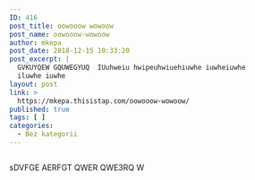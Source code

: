 ```yaml
---
ID: 416
post_title: oowooow wowoow
post_name: oowooow-wowoow
author: mkepa
post_date: 2018-12-15 10:33:20
post_excerpt: |
  GVKUYQEW GQUWEGYUQ  IUuhweiu hwipeuhwiuehiuwhe iuwheiuwhe
  iluwhe iuwhe
layout: post
link: >
  https://mkepa.thisistap.com/oowooow-wowoow/
published: true
tags: [ ]
categories:
  - Bez kategorii
---
```

<!-- wp:image {"id":201} -->
<figure class="wp-block-image"><img src="https://mkepa.thisistap.com/wp-content/uploads/2017/10/fo.jpg" alt="" class="wp-image-201"/></figure>
<!-- /wp:image -->

<!-- wp:paragraph -->
<p>sDVFGE AERFGT QWER QWE3RQ W</p>
<!-- /wp:paragraph -->